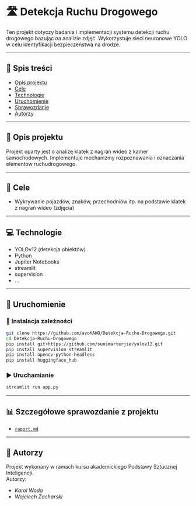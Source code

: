 # 🛣️ Detekcja Ruchu Drogowego

Ten projekt dotyczy badania i implementacji systemu detekcji ruchu drogowego bazując na analizie zdjęć. Wykorzystuje sieci neuronowe YOLO w celu identyfikacji bezpieczeństwa na drodze.

---

## 📌 Spis treści

- [Opis projektu](#-opis-projektu)  
- [Cele](#-cele)  
- [Technologie](#-technologie)  
- [Uruchomienie](#-uruchomienie)  
- [Sprawozdanie](#-szczegółowe-sprawozdanie-z-projektu)  
- [Autorzy](#-autorzy)

---

## 📝 Opis projektu

Projekt oparty jest o analizę klatek z nagrań wideo z kamer samochodowych. Implementuje mechanizmy rozpoznawania i oznaczania elementów ruchudrogowego.

---

## 🎯 Cele

- Wykrywanie pojazdów, znaków, przechodniów itp. na podstawie klatek z nagrań wideo (zdjęcia)

---

## 💻 Technologie

- YOLOv12 (detekcja obiektów)
-  Python
-  Jupiter Notebooks
-  streamlit
-  supervision
-  ...

---


## 🚀 Uruchomienie

### 🧩 Instalacja zależności

```bash
git clone https://github.com/avoKAWO/Detekcja-Ruchu-Drogowego.git
cd Detekcja-Ruchu-Drogowego
pip install git+https://github.com/sunsmarterjie/yolov12.git
pip install supervision streamlit  
pip install opencv-python-headless 
pip install huggingface_hub 
```

### ▶️ Uruchamianie

```bash
streamlit run app.py
```

---

## 📊 Szczegółowe sprawozdanie z projektu

- [`raport.md`](/Documentation/raport.md)

---

## 👥 Autorzy

Projekt wykonany w ramach kursu akademickiego Podstawy Sztucznej Inteligencji.  
Autorzy:  
- *Karol Woda*  
- *Wojciech Zacharski*  
